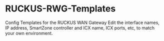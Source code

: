 # RUCKUS-RWG-Templates
Config Templates for the RUCKUS WAN Gateway
Edit the interface names, IP address, SmartZone controller and ICX name, ICX ports, etc, to match your own environment.
